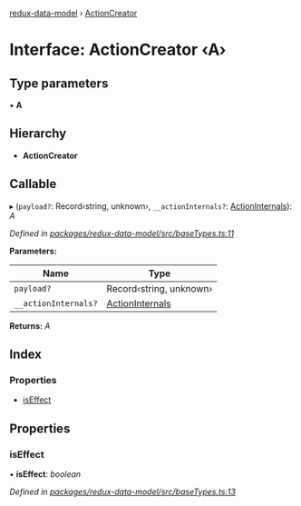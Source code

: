 [redux-data-model](../README.md) › [ActionCreator](actioncreator.md)

# Interface: ActionCreator ‹**A**›

## Type parameters

▪ **A**

## Hierarchy

* **ActionCreator**

## Callable

▸ (`payload?`: Record‹string, unknown›, `__actionInternals?`: [ActionInternals](actioninternals.md)): *A*

*Defined in [packages/redux-data-model/src/baseTypes.ts:11](https://github.com/kayak/redux-data-model/blob/2f50839/packages/redux-data-model/src/baseTypes.ts#L11)*

**Parameters:**

Name | Type |
------ | ------ |
`payload?` | Record‹string, unknown› |
`__actionInternals?` | [ActionInternals](actioninternals.md) |

**Returns:** *A*

## Index

### Properties

* [isEffect](actioncreator.md#iseffect)

## Properties

###  isEffect

• **isEffect**: *boolean*

*Defined in [packages/redux-data-model/src/baseTypes.ts:13](https://github.com/kayak/redux-data-model/blob/2f50839/packages/redux-data-model/src/baseTypes.ts#L13)*
